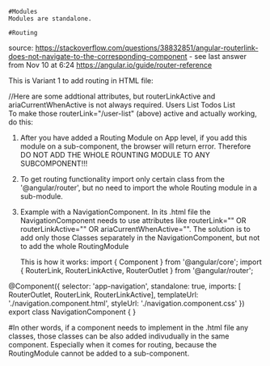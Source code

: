     #Modules
    Modules are standalone. 

    #Routing
source:
https://stackoverflow.com/questions/38832851/angular-routerlink-does-not-navigate-to-the-corresponding-component - see last answer from Nov 10 at 6:24
https://angular.io/guide/router-reference


This is Variant 1 to add routing in HTML file:
<div>   
      //Here are some addtional attributes, but routerLinkActive and ariaCurrentWhenActive is not always required.
    <a class="nav-btn" routerLink="/user-list" routerLinkActive="active" ariaCurrentWhenActive="page">Users List</a>
    <a class="nav-btn" routerLink="/todo-list" routerLinkActive="active" ariaCurrentWhenActive="page">Todos List</a>
</div>
To make those routerLink="/user-list" (above) active and actually working, do this:
    
1. After you have added a Routing Module on App level, if you add this module on a sub-component, the browser will return error. Therefore DO NOT ADD THE WHOLE ROUNTING MODULE TO ANY SUBCOMPONENT!!!
2. To get routing functionality import only certain class from the '@angular/router', but no need to import the whole Routing module in a sub-module.
3. Example with a NavigationComponent. In its .html file the NavigationComponent needs to use attributes like routerLink="" OR routerLinkActive="" OR ariaCurrentWhenActive="". The solution is to add only those Classes separately in the NavigationComponent, but not to add the whole RoutingModule


    This is how it works:
import { Component } from '@angular/core';
import { RouterLink, RouterLinkActive, RouterOutlet } from '@angular/router';


@Component({
  selector: 'app-navigation',
  standalone: true,
  imports: [
    RouterOutlet,
    RouterLink,
    RouterLinkActive],
  templateUrl: './navigation.component.html',
  styleUrl: './navigation.component.css'
})
export class NavigationComponent {
}

#In other words, if a component needs to implement in the .html file any classes, those classes can be also added indivudually in the same component. Especially when it comes for routing, because the RoutingModule cannot be added to a sub-component.

